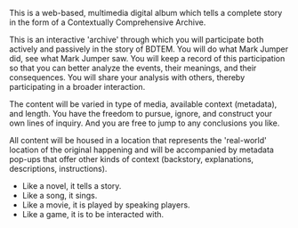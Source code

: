 This is a web-based, multimedia digital album which tells a complete story in the form of a Contextually Comprehensive Archive.

This is an interactive 'archive' through which you will participate both actively and passively in the story of BDTEM. You will do what Mark Jumper did, see what Mark Jumper saw. You will keep a record of this participation so that you can better analyze the events, their meanings, and their consequences. You will share your analysis with others, thereby participating in a broader interaction.

The content will be varied in type of media, available context (metadata), and length. You have the freedom to pursue, ignore, and construct your own lines of inquiry. And you are free to jump to any conclusions you like.

All content will be housed in a location that represents the 'real-world' location of the original happening and will be accompanied by metadata pop-ups that offer other kinds of context (backstory, explanations, descriptions, instructions).

* Like a novel, it tells a story.
* Like a song, it sings.
* Like a movie, it is played by speaking players.
* Like a game, it is to be interacted with.
